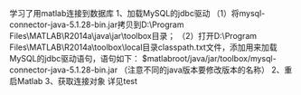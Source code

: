 学习了用matlab连接到数据库
1、加载MySQL的jdbc驱动
（1）将mysql-connector-java-5.1.28-bin.jar拷贝到D:\Program Files\MATLAB\R2014a\java\jar\toolbox目录；
（2）打开D:\Program Files\MATLAB\R2014a\toolbox\local目录classpath.txt文件，添加用来加载MySQL的jdbc驱动语句，语句如下：
$matlabroot/java/jar/toolbox/mysql-connector-java-5.1.28-bin.jar   （注意不同的java版本要修改版本的名称）
2、重启Matlab
3、获取连接对象
详见test